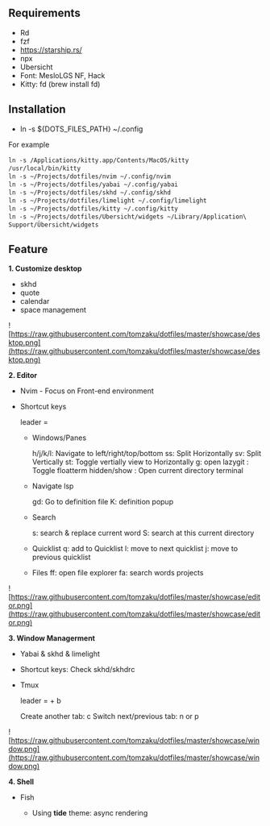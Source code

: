 ## Requirements

- Rd
- fzf
- https://starship.rs/
- npx
- Ubersicht
- Font: MesloLGS NF, Hack
- Kitty: fd (brew install fd)


## Installation

- ln -s ${DOTS_FILES_PATH} ~/.config

For example
```
ln -s /Applications/kitty.app/Contents/MacOS/kitty /usr/local/bin/kitty
ln -s ~/Projects/dotfiles/nvim ~/.config/nvim
ln -s ~/Projects/dotfiles/yabai ~/.config/yabai
ln -s ~/Projects/dotfiles/skhd ~/.config/skhd
ln -s ~/Projects/dotfiles/limelight ~/.config/limelight
ln -s ~/Projects/dotfiles/kitty ~/.config/kitty
ln -s ~/Projects/dotfiles/Ubersicht/widgets ~/Library/Application\ Support/Übersicht/widgets

```

## Feature

**1. Customize desktop**

 - skhd
 - quote
 - calendar
 - space management

![https://raw.githubusercontent.com/tomzaku/dotfiles/master/showcase/desktop.png](https://raw.githubusercontent.com/tomzaku/dotfiles/master/showcase/desktop.png)


**2. Editor**

 - Nvim - Focus on Front-end environment
 - Shortcut keys
    
    leader = <space>

    - Windows/Panes

      <ctrl> h/j/k/l: Navigate to left/right/top/bottom
      ss: Split Horizontally
      sv: Split Vertically
      st: Toggle vertially view to Horizontally
      <leader>g: open lazygit
      <F1>: Toggle floatterm hidden/show
      <F5>: Open current directory terminal

    - Navigate lsp

      gd: Go to definition file
      <shift>K: definition popup

    - Search

      <leader>s: search & replace current word
      <leader>S: search at this current directory

    - Quicklist
      <ctrl>q: add to Quicklist
      <leader>l: move to next quicklist
      <leader>j: move to previous quicklist

    - Files
      <leader>ff: open file explorer
      <leader>fa: search words projects

![https://raw.githubusercontent.com/tomzaku/dotfiles/master/showcase/editor.png](https://raw.githubusercontent.com/tomzaku/dotfiles/master/showcase/editor.png)

**3. Window Managerment**

 - Yabai & skhd & limelight

 - Shortcut keys: Check skhd/skhdrc

 - Tmux

   leader = <ctrl> + b

   Create another tab: <leader> c
   Switch next/previous tab: <leader> n or <leader> p


![https://raw.githubusercontent.com/tomzaku/dotfiles/master/showcase/window.png](https://raw.githubusercontent.com/tomzaku/dotfiles/master/showcase/window.png)


**4. Shell**

 - Fish

    - Using **tide** theme: async rendering



